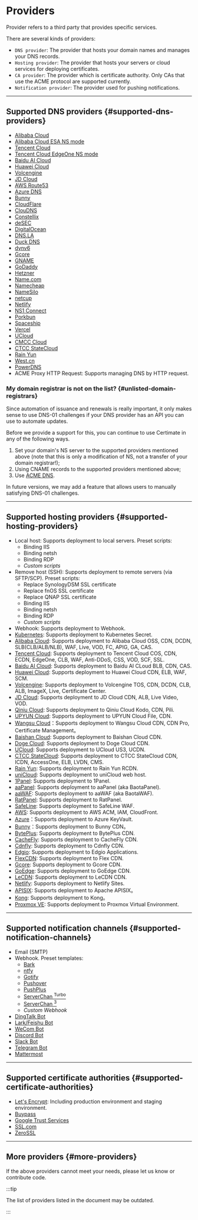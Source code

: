 ﻿# Providers

Provider refers to a third party that provides specific services.

There are several kinds of providers:

- `DNS provider`: The provider that hosts your domain names and manages your DNS records.
- `Hosting provider`: The provider that hosts your servers or cloud services for deploying certificates.
- `CA provider`: The provider which is certificate authority. Only CAs that use the ACME protocol are supported currently.
- `Notification provider`: The provider used for pushing notifications.

---

## Supported DNS providers {#supported-dns-providers}

- [Alibaba Cloud](https://www.alibabacloud.com/)
- [Alibaba Cloud ESA NS mode](https://www.alibabacloud.com/help/en/edge-security-acceleration/esa/user-guide/dns-overview/)
- [Tencent Cloud](https://www.tencentcloud.com/)
- [Tencent Cloud EdgeOne NS mode](https://www.tencentcloud.com/document/product/1145/66364/)
- [Baidu AI Cloud](https://intl.cloud.baidu.com/)
- [Huawei Cloud](https://www.huaweicloud.com/)
- [Volcengine](https://www.volcengine.com/)
- [JD Cloud](https://www.jdcloud.com/)
- [AWS Route53](https://aws.amazon.com/route53/)
- [Azure DNS](https://azure.microsoft.com/)
- [Bunny](https://www.bunny.net/)
- [CloudFlare](https://www.cloudflare.com/)
- [ClouDNS](https://www.cloudns.net/)
- [Constellix](https://www.constellix.com/)
- [deSEC](https://desec.io/)
- [DigitalOcean](https://www.digitalocean.com/)
- [DNS.LA](https://www.dns.la/)
- [Duck DNS](https://www.duckdns.org/)
- [dynv6](https://dynv6.com/)
- [Gcore](https://gcore.com/)
- [GNAME](https://www.gname.com/)
- [GoDaddy](https://www.godaddy.com/)
- [Hetzner](https://www.hetzner.com/)
- [Name.com](https://www.name.com/)
- [Namecheap](https://www.namecheap.com/)
- [NameSilo](https://www.namesilo.com/)
- [netcup](https://www.netcup.com/)
- [Netlify](https://www.netlify.com/)
- [NS1 Connect](https://www.ibm.com/products/ns1-connect/)
- [Porkbun](https://porkbun.com/)
- [Spaceship](https://spaceship.com/)
- [Vercel](https://vercel.com/)
- [UCloud](https://www.ucloud-global.com/)
- [CMCC Cloud](https://ecloud.10086.cn/)
- [CTCC StateCloud](https://www.ctyun.cn/)
- [Rain Yun](https://www.rainyun.com/)
- [West.cn](https://www.west.cn/)
- [PowerDNS](https://www.powerdns.com/)
- ACME Proxy HTTP Request: Supports managing DNS by HTTP request.

### My domain registrar is not on the list? {#unlisted-domain-registrars}

Since automation of issuance and renewals is really important, it only makes sense to use DNS-01 challenges if your DNS provider has an API you can use to automate updates.

Before we provide a support for this, you can continue to use Certimate in any of the following ways.

1. Set your domain's NS server to the supported providers mentioned above (note that this is only a modification of NS, not a transfer of your domain registrar!);
2. Using CNAME records to the supported providers mentioned above;
3. Use [ACME DNS](https://github.com/joohoi/acme-dns).

In future versions, we may add a feature that allows users to manually satisfying DNS-01 challenges.

---

## Supported hosting providers {#supported-hosting-providers}

- Local host: Supports deployment to local servers. Preset scripts:
  - Binding IIS
  - Binding netsh
  - Binding RDP
  - _Custom scripts_
- Remove host (SSH): Supports deployment to remote servers (via SFTP/SCP). Preset scripts:
  - Replace SynologyDSM SSL certificate
  - Replace fnOS SSL certificate
  - Replace QNAP SSL certificate
  - Binding IIS
  - Binding netsh
  - Binding RDP
  - _Custom scripts_
- Webhook: Supports deployment to Webhook.
- [Kubernetes](https://kubernetes.io/): Supports deployment to Kubernetes Secret.
- [Alibaba Cloud](https://www.alibabacloud.com/): Supports deployment to Alibaba Cloud OSS, CDN, DCDN, SLB(CLB/ALB/NLB), WAF, Live, VOD, FC, APIG, GA, CAS.
- [Tencent Cloud](https://www.tencentcloud.com/): Supports deployment to Tencent Cloud COS, CDN, ECDN, EdgeOne, CLB, WAF, Anti-DDoS, CSS, VOD, SCF, SSL.
- [Baidu AI Cloud](https://intl.cloud.baidu.com/): Supports deployment to Baidu AI CLoud BLB, CDN, CAS.
- [Huawei Cloud](https://www.huaweicloud.com/): Supports deployment to Huawei Cloud CDN, ELB, WAF, SCM.
- [Volcengine](https://www.volcengine.com/): Supports deployment to Volcengine TOS, CDN, DCDN, CLB, ALB, ImageX, Live, Certificate Center.
- [JD Cloud](https://www.jdcloud.com/): Supports deployment to JD Cloud CDN, ALB, Live Video, VOD.
- [Qiniu Cloud](https://www.qiniu.com/): Supports deployment to Qiniu Cloud Kodo, CDN, Pili.
- [UPYUN Cloud](https://www.upyun.com/): Supports deployment to UPYUN Cloud File, CDN.
- [Wangsu Cloud](https://en.wangsu.com/)：Supports deployment to Wangsu Cloud CDN, CDN Pro, Certificate Management。
- [Baishan Cloud](https://intl.baishancloud.com/): Supports deployment to Baishan Cloud CDN.
- [Doge Cloud](https://www.dogecloud.com/): Supports deployment to Doge Cloud CDN.
- [UCloud](https://www.ucloud-global.com/): Supports deployment to UCloud US3, UCDN.
- [CTCC StateCloud](https://www.ctyun.cn/): Supports deployment to CTCC StateCloud CDN, ICDN, AccessOne, ELB, LVDN, CMS.
- [Rain Yun](https://www.rainyun.com/): Supports deployment to Rain Yun RCDN.
- [uniCloud](https://unicloud.dcloud.net.cn/): Supports deployment to uniCloud web host.
- [1Panel](https://1panel.pro/): Supports deployment to 1Panel.
- [aaPanel](https://www.aapanel.com/): Supports deployment to aaPanel (aka BaotaPanel).
- [aaWAF](https://www.aapanel.com/new/waf.html): Supports deployment to aaWAF (aka BaotaWAF).
- [RatPanel](https://github.com/tnb-labs/panel): Supports deployment to RatPanel.
- [SafeLine](https://waf.chaitin.com/): Supports deployment to SafeLine WAF.
- [AWS](https://aws.amazon.com/): Supports deployment to AWS ACM, IAM, CloudFront.
- [Azure](https://azure.microsoft.com/)：Supports deployment to Azure KeyVault.
- [Bunny](https://www.bunny.net/)：Supports deployment to Bunny CDN。
- [BytePlus](https://www.byteplus.com/): Supports deployment to BytePlus CDN.
- [CacheFly](https://www.cachefly.com/): Supports deployment to CacheFly CDN.
- [Cdnfly](https://www.cdnfly.cn/): Supports deployment to Cdnfly CDN.
- [Edgio](https://edg.io/): Supports deployment to Edgio Applications.
- [FlexCDN](https://flexcdn.cn/): Supports deployment to Flex CDN.
- [Gcore](https://gcore.com/): Supports deployment to Gcore CDN.
- [GoEdge](https://goedge.cloud/): Supports deployment to GoEdge CDN.
- [LeCDN](https://cdn.cmzi.com/): Supports deployment to LeCDN CDN.
- [Netlify](https://www.netlify.com/): Supports deployment to Netlify Sites.
- [APISIX](https://apisix.apache.org/): Supports deployment to Apache APISIX。
- [Kong](https://konghq.com/): Supports deployment to Kong。
- [Proxmox VE](https://pve.proxmox.com/): Supports deployment to Proxmox Virtual Environment.

---

## Supported notification channels {#supported-notification-channels}

- Email (SMTP)
- Webhook. Preset templates:
  - [Bark](https://github.com/Finb/Bark)
  - [ntfy](https://github.com/binwiederhier/ntfy)
  - [Gotify](https://github.com/gotify/server)
  - [Pushover](https://pushover.net/)
  - [PushPlus](https://www.pushplus.plus/)
  - [ServerChan <sup>Turbo</sup>](https://sct.ftqq.com/)
  - [ServerChan <sup>3</sup>](https://sc3.ft07.com/)
  - _Custom Webhook_
- [DingTalk Bot](https://www.dingtalk.com/)
- [Lark/Feishu Bot](https://www.larksuite.com/)
- [WeCom Bot](https://work.weixin.qq.com/)
- [Discord Bot](https://discordapp.com/)
- [Slack Bot](https://slack.com/)
- [Telegram Bot](https://telegram.org/)
- [Mattermost](https://mattermost.com/)

---

## Supported certificate authorities {#supported-certificate-authorities}

- [Let's Encrypt](https://letsencrypt.org/): Including production environment and staging environment.
- [Buypass](https://www.buypass.com/)
- [Google Trust Services](https://pki.goog/)
- [SSL.com](https://www.ssl.com/)
- [ZeroSSL](https://zerossl.com/)

---

## More providers {#more-providers}

If the above providers cannot meet your needs, please let us know or contribute code.

:::tip

The list of providers listed in the document may be outdated.

:::
